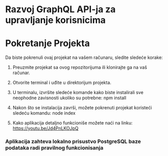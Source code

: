 # Razvoj GraphQL API-ja za upravljanje korisnicima


# Pokretanje Projekta

Da biste pokrenuli ovaj projekat na vašem računaru, sledite sledeće korake:

1. Preuzmite projekat sa ovog repozitorijuma ili klonirajte ga na vaš računar.

2. Otvorite terminal i uđite u direktorijum projekta.

3. U terminalu, izvršite sledeće komande kako biste instalirali sve neophodne zavisnosti ukoliko su potrebne:
    npm install


4. Nakon što se instalacija završi, možete pokrenuti projekat koristeći sledeću komandu:
    node index

5. Kako aplikacija detaljno funkcionišе možete naći na linku: https://youtu.be/Jd4PnLKOJpQ 

### Aplikacija zahteva lokalno prisustvo PostgreSQL baze podataka radi pravilnog funkcionisanja
